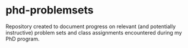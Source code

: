 # phd-problemsets
Repository created to document progress on relevant (and potentially instructive) problem sets and class assignments encountered during my PhD program.
